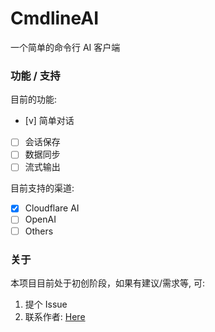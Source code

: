 # CmdlineAI

一个简单的命令行 AI 客户端

### 功能 / 支持

目前的功能:

- [v] 简单对话
- [ ] 会话保存
- [ ] 数据同步
- [ ] 流式输出

目前支持的渠道:

- [x] Cloudflare AI
- [ ] OpenAI
- [ ] Others

### 关于

本项目目前处于初创阶段，如果有建议/需求等, 可:

1. 提个 Issue
2. 联系作者: [Here](https://wyf9.top/#/?id=contact)